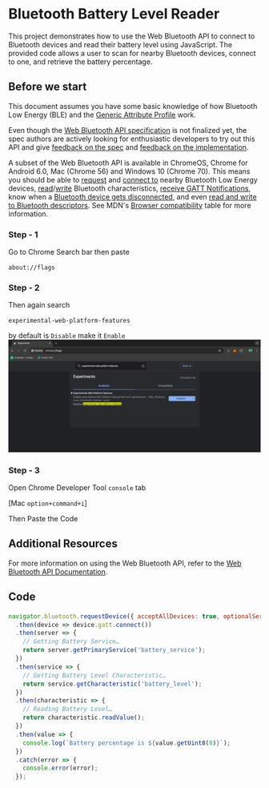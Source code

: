 
# Bluetooth Battery Level Reader

This project demonstrates how to use the Web Bluetooth API to connect to Bluetooth devices and read their battery level using JavaScript. The provided code allows a user to scan for nearby Bluetooth devices, connect to one, and retrieve the battery percentage.

## Before we start


This document assumes you have some basic knowledge of how Bluetooth Low Energy (BLE) and the  [Generic Attribute Profile](https://developer.chrome.com/docs/capabilities/bluetooth/GATT)  work.

Even though the  [Web Bluetooth API specification](https://webbluetoothcg.github.io/web-bluetooth/)  is not finalized yet, the spec authors are actively looking for enthusiastic developers to try out this API and give  [feedback on the spec](https://github.com/WebBluetoothCG/web-bluetooth/issues)  and  [feedback on the implementation](https://bugs.chromium.org/p/chromium/issues/entry?components=Blink%3EBluetooth).

A subset of the Web Bluetooth API is available in ChromeOS, Chrome for Android 6.0, Mac (Chrome 56) and Windows 10 (Chrome 70). This means you should be able to  [request](https://developer.chrome.com/docs/capabilities/bluetooth#request)  and  [connect to](https://developer.chrome.com/docs/capabilities/bluetooth#connect)  nearby Bluetooth Low Energy devices,  [read](https://developer.chrome.com/docs/capabilities/bluetooth#read)/[write](https://developer.chrome.com/docs/capabilities/bluetooth#write)  Bluetooth characteristics,  [receive GATT Notifications](https://developer.chrome.com/docs/capabilities/bluetooth#notifications), know when a  [Bluetooth device gets disconnected](https://developer.chrome.com/docs/capabilities/bluetooth#disconnect), and even  [read and write to Bluetooth descriptors](https://developer.chrome.com/docs/capabilities/bluetooth#descriptors). See MDN's  [Browser compatibility](https://developer.mozilla.org/docs/Web/API/Web_Bluetooth_API#Browser_compatibility)  table for more information.

### Step - 1
Go to Chrome Search bar then paste
```
about://flags
```

### Step - 2
Then again search
```
experimental-web-platform-features
```
by default is `Disable` make it `Enable`
![CLI](https://github.com/asimar007/Cross-Region-Migration-of-AWS-EBS-Volumes/blob/main/Screenshot/Bluetooth.png?raw=true)

### Step - 3
Open Chrome Developer Tool `console` tab

[Mac    `option+command+i`]

Then Paste the Code 


## Additional Resources

For more information on using the Web Bluetooth API, refer to the [Web Bluetooth API Documentation](https://developer.chrome.com/docs/capabilities/bluetooth).
## Code

```javascript
navigator.bluetooth.requestDevice({ acceptAllDevices: true, optionalServices: ['battery_service'] })
  .then(device => device.gatt.connect())
  .then(server => {
    // Getting Battery Service…
    return server.getPrimaryService('battery_service');
  })
  .then(service => {
    // Getting Battery Level Characteristic…
    return service.getCharacteristic('battery_level');
  })
  .then(characteristic => {
    // Reading Battery Level…
    return characteristic.readValue();
  })
  .then(value => {
    console.log(`Battery percentage is ${value.getUint8(0)}`);
  })
  .catch(error => { 
    console.error(error); 
  });
